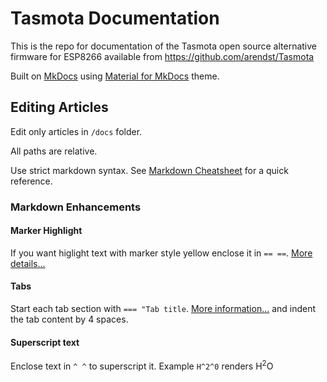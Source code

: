 # Tasmota Documentation
This is the repo for documentation of the Tasmota open source alternative firmware for ESP8266 available from https://github.com/arendst/Tasmota 

Built on [MkDocs](https://www.mkdocs.org/) using [Material for MkDocs](https://squidfunk.github.io/mkdocs-material/) theme.

## Editing Articles

Edit only articles in `/docs` folder. 

All paths are relative. 

Use strict markdown syntax. See [Markdown Cheatsheet](https://3os.org/markdownCheatSheet/welcome/) for a quick reference.

### Markdown Enhancements

#### Marker Highlight

If you want higlight text with marker style yellow enclose it in `== ==`. [More details...](https://squidfunk.github.io/mkdocs-material/extensions/pymdown/#magiclink)

#### Tabs

Start each tab section with `=== "Tab title`. [More information...](https://facelessuser.github.io/pymdown-extensions/extensions/tabbed/) and indent the tab content by 4 spaces.

#### Superscript text
Enclose text in `^ ^` to superscript it. Example `H^2^0` renders H<sup>2</sup>O